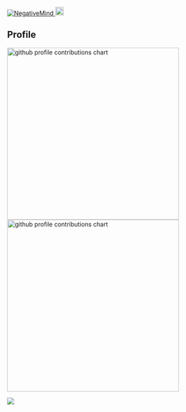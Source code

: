 <p align="left">
  <a href="https://github.com/NegativeMind/NegativeMind/">
    <img src="https://komarev.com/ghpvc/?username=NegativeMind" alt="NegativeMind" />
  </a>
  <a href="https://github.com/NegativeMind">
    <img height="20" src="https://img.shields.io/github/followers/NegativeMind?label=follow&logo=github&style=flat" />
  </a>
</p>

## Profile

<p align="left">
  <picture>
        <source media="(prefers-color-scheme: dark)"  srcset="output/metrics.base.svg" width="400" />
	<source media="(prefers-color-scheme: light)" srcset="output/metrics.base.svg" width="400" />
	<img alt="github profile contributions chart"    src="https://raw.githubusercontent.com/NegativeMind/NegativeMind/output-3d-contrib/day.svg" />
  </picture>
  <picture>
   	<source media="(prefers-color-scheme: dark)"  srcset="output/details.svg" width="400" />
	<source media="(prefers-color-scheme: light)" srcset="output/details.svg" width="400" />
	<img alt="github profile contributions chart"    src="https://raw.githubusercontent.com/NegativeMind/NegativeMind/output-3d-contrib/day.svg" />
  </picture>
</p>
<p align="left">
<a href="https://github.com/NegativeMind/">
  <img align="left" src="https://github-profile-summary-cards.vercel.app/api/cards/profile-details?username=NegativeMind&theme=github_dark" />
</a>
</p>

<!--
<p align="left">
<picture>
  <source media="(prefers-color-scheme: light)"  srcset="output/metrics.plugin.achievements.compact.svg" width="400" />
  <source media="(prefers-color-scheme: dark)"  srcset="output/metrics.plugin.achievements.compact.svg" width="400" />
 <img alt="github profile contributions chart"    src="https://raw.githubusercontent.com/username/username/output-3d-contrib/day.svg" />
</picture>
</p>
-->

<!--
**NegativeMind/NegativeMind** is a ✨ _special_ ✨ repository because its `README.md` (this file) appears on your GitHub profile.
Here are some ideas to get you started:
- 🔭 I’m currently working on ...
- 🌱 I’m currently learning ...
- 👯 I’m looking to collaborate on ...
- 🤔 I’m looking for help with ...
- 💬 Ask me about ...
- 📫 How to reach me: ...
- 😄 Pronouns: ...
- ⚡ Fun fact: ...
-->
<!--
<a href="https://github.com/NegativeMind/">
  <img align="left" src="https://github-readme-stats.vercel.app/api?username=NegativeMind&count_private=true&show_icons=true" />
</a>
<a href="https://github.com/NegativeMind/">
  <img align="left" src="https://github-readme-stats.vercel.app/api/top-langs/?username=NegativeMind&langs_count=8&layout=compact" />
</a>
https://qiita.com/soranjiro/items/f34a81919b3cd2b5668e
-->

<!--
<p align="left" >
	<picture>
	  <source media="(prefers-color-scheme: dark)"  srcset="profile-3d-contrib/profile-night-rainbow.svg" width="700" />
	  <source media="(prefers-color-scheme: light)" srcset="profile-3d-contrib/profile-season-animate.svg" width="700" />
	  <img alt="github profile contributions chart"    src="https://raw.githubusercontent.com/NegativeMind/NegativeMind/output-3d-contrib/day.svg" />
	</picture>
</p>
-->
